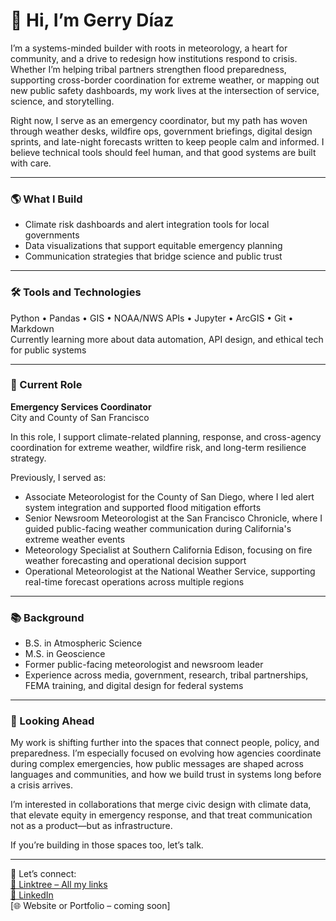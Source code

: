# 👋 Hi, I’m Gerry Díaz

I’m a systems-minded builder with roots in meteorology, a heart for community, and a drive to redesign how institutions respond to crisis. Whether I’m helping tribal partners strengthen flood preparedness, supporting cross-border coordination for extreme weather, or mapping out new public safety dashboards, my work lives at the intersection of service, science, and storytelling.

Right now, I serve as an emergency coordinator, but my path has woven through weather desks, wildfire ops, government briefings, digital design sprints, and late-night forecasts written to keep people calm and informed. I believe technical tools should feel human, and that good systems are built with care.

---

### 🌎 What I Build
- Climate risk dashboards and alert integration tools for local governments  
- Data visualizations that support equitable emergency planning  
- Communication strategies that bridge science and public trust  

---

### 🛠 Tools and Technologies
Python • Pandas • GIS • NOAA/NWS APIs • Jupyter • ArcGIS • Git • Markdown  
Currently learning more about data automation, API design, and ethical tech for public systems

---

### 🎯 Current Role
**Emergency Services Coordinator**  
City and County of San Francisco

In this role, I support climate-related planning, response, and cross-agency coordination for extreme weather, wildfire risk, and long-term resilience strategy.

Previously, I served as:
- Associate Meteorologist for the County of San Diego, where I led alert system integration and supported flood mitigation efforts  
- Senior Newsroom Meteorologist at the San Francisco Chronicle, where I guided public-facing weather communication during California's extreme weather events  
- Meteorology Specialist at Southern California Edison, focusing on fire weather forecasting and operational decision support  
- Operational Meteorologist at the National Weather Service, supporting real-time forecast operations across multiple regions  

---

### 📚 Background
- B.S. in Atmospheric Science  
- M.S. in Geoscience  
- Former public-facing meteorologist and newsroom leader  
- Experience across media, government, research, tribal partnerships, FEMA training, and digital design for federal systems

---

### 🌱 Looking Ahead
My work is shifting further into the spaces that connect people, policy, and preparedness. I’m especially focused on evolving how agencies coordinate during complex emergencies, how public messages are shaped across languages and communities, and how we build trust in systems long before a crisis arrives.

I’m interested in collaborations that merge civic design with climate data, that elevate equity in emergency response, and that treat communication not as a product—but as infrastructure.

If you’re building in those spaces too, let’s talk.

---

📧 Let’s connect:  
[🔗 Linktree – All my links](http://linktr.ee/GerryDWx)  
[💼 LinkedIn](https://www.linkedin.com/in/gerrydiazwx)  
[🌐 Website or Portfolio – coming soon]
